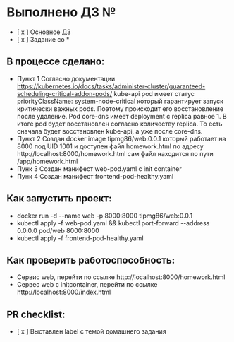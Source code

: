 # Выполнено ДЗ №

 - [ x ] Основное ДЗ
 - [ x ] Задание со *

## В процессе сделано:
 - Пункт 1
    Согласно документации https://kubernetes.io/docs/tasks/administer-cluster/guaranteed-scheduling-critical-addon-pods/
    kube-api pod имеет статус priorityClassName: system-node-critical который гарантирует запуск критически важных pods.
    Поэтому происходит его восстановление после удаление.
    Pod core-dns имеет deployment с replica равное 1. В итоге pod будет восстановлен согласно количеству replica.
    То есть сначала будет восстановлен kube-api, а уже после core-dns.
 - Пункт 2
    Создан docker image tipmg86/web:0.0.1 который работает на 8000 под UID 1001
    и доступен файл homework.html по адресу http://localhost:8000/homework.html
    сам файл находится по пути /app/homework.html
 - Пунк 3
    Создан манифест web-pod.yaml с init container
 - Пунк 4
    Создан манифест frontend-pod-healthy.yaml
## Как запустить проект:
 - docker run -d --name web -p 8000:8000 tipmg86/web:0.0.1
 - kubectl apply -f web-pod.yaml && kubectl port-forward --address 0.0.0.0 pod/web 8000:8000
 - kubectl apply -f frontend-pod-healthy.yaml 
## Как проверить работоспособность:
 - Сервис web, перейти по ссылке http://localhost:8000/homework.html
 - Сервес web с initcontainer, перейти по ссылке http://localhost:8000/index.html
## PR checklist:
 - [ x ] Выставлен label с темой домашнего задания
